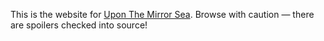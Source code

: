 This is the website for [Upon The Mirror Sea](https://mirrorsea.xyz). Browse with caution — there are spoilers checked into source!